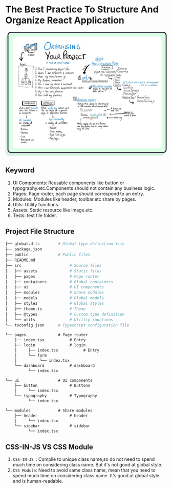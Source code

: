 # The Best Practice To Structure And Organize React Application

![](../assets/project-structure.png)

## Keyword

1. UI Components: Reusable components like button or typography.etc.Components should not contain any business logic.
2. Pages: Page router, each page should correspond to an entry.
3. Modules: Modules like header, toolbar.etc share by pages.
4. Utils: Utility functions.
5. Assets: Static resource like image.etc.
6. Tests: test file folder.

## Project File Structure

```bash
├── global.d.ts        # Global type definition file
├── package.json
├── public             # Public files
├── README.md
├── src                     # Source files
│   ├── assets              # Static files
│   ├── pages               # Page router
│   ├── containers          # Global containers
│   ├── ui                  # UI components
│   ├── modules             # Share modules
│   ├── models              # Global models
│   ├── styles              # Global styles
│   ├── theme.ts            # Theme
│   ├── @types              # Custom type definition
│   └── utils               # Utility functions
└── tsconfig.json      # Typescript configuration file
```

```
└── pages              # Page router
    ├── index.tsx           # Entry
    ├── login               # login
    │     ├── index.tsx           # Entry
    │     └── form
    │          └── index.tsx
    └── dashboard           # dashboard
          └── index.tsx
```

```
└── ui                 # UI components
    ├── button              # Buttons
    │     └── index.tsx
    └── typography          # Typography
          └── index.tsx
```

```
└── modules            # Share modules
    ├── header              # header
    │     └── index.tsx
    └── sidebar             # sidebar
          └── index.tsx
```

## CSS-IN-JS VS CSS Module

1. `CSS-IN-JS `: Compile to unique class name,so do not need to spend much time on considering class name. But it's not good at global style.
2. `CSS Module`: Need to avoid same class name, mean that you need to spend much time on considering class name. It's good at global style and is human-readable.
